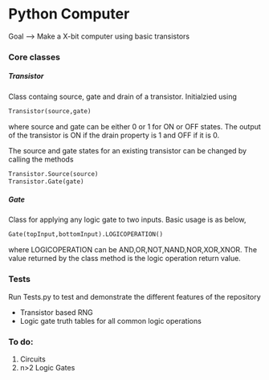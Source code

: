 # Python Computer
Goal --> Make a X-bit computer using basic transistors

### Core classes

##### Transistor
Class containg source, gate and drain of a transistor. Initialzied using
```python
Transistor(source,gate)
```
where source and gate can be either 0 or 1 for ON or OFF states.
The output of the transistor is ON if the drain property is 1 and OFF if it is 0.

The source and gate states for an existing transistor can be changed by calling the methods
```python
Transistor.Source(source)
Transistor.Gate(gate)
```

##### Gate
Class for applying any logic gate to two inputs. Basic usage is as below,
```python
Gate(topInput,bottomInput).LOGICOPERATION()
```
where LOGICOPERATION can be AND,OR,NOT,NAND,NOR,XOR,XNOR. The value returned by the class method is the logic operation return value.

### Tests 
Run Tests.py to test and demonstrate the different features of the repository
+ Transistor based RNG
+ Logic gate truth tables for all common logic operations

### To do:
1. Circuits
2. n>2 Logic Gates
